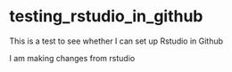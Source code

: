 # testing_rstudio_in_github
This is a test to see whether I can set up Rstudio in Github

I am making changes from rstudio